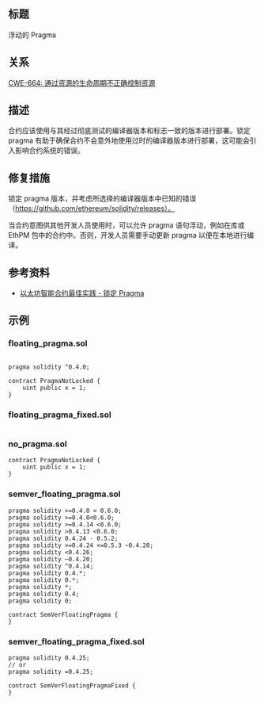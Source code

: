 ## 标题
浮动的 Pragma

## 关系
[CWE-664: 通过资源的生命周期不正确控制资源](https://cwe.mitre.org/data/definitions/664.html)

## 描述
合约应该使用与其经过彻底测试的编译器版本和标志一致的版本进行部署。锁定 pragma 有助于确保合约不会意外地使用过时的编译器版本进行部署，这可能会引入影响合约系统的错误。

## 修复措施
锁定 pragma 版本，并考虑所选择的编译器版本中已知的错误（https://github.com/ethereum/solidity/releases）。

当合约意图供其他开发人员使用时，可以允许 pragma 语句浮动，例如在库或 EthPM 包中的合约中。否则，开发人员需要手动更新 pragma 以便在本地进行编译。

## 参考资料
* [以太坊智能合约最佳实践 - 锁定 Pragma](https://consensys.github.io/smart-contract-best-practices/development-recommendations/solidity-specific/locking-pragmas/)
## 示例

### floating_pragma.sol
``` solidity

pragma solidity ^0.4.0;

contract PragmaNotLocked {
    uint public x = 1;
}
```

### floating_pragma_fixed.sol
``` solidity
```

### no_pragma.sol
``` solidity
contract PragmaNotLocked {
    uint public x = 1;
}
```

### semver_floating_pragma.sol
``` solidity
pragma solidity >=0.4.0 < 0.6.0;
pragma solidity >=0.4.0<0.6.0;
pragma solidity >=0.4.14 <0.6.0;
pragma solidity >0.4.13 <0.6.0;
pragma solidity 0.4.24 - 0.5.2;
pragma solidity >=0.4.24 <=0.5.3 ~0.4.20;
pragma solidity <0.4.26;
pragma solidity ~0.4.20;
pragma solidity ^0.4.14;
pragma solidity 0.4.*;
pragma solidity 0.*;
pragma solidity *;
pragma solidity 0.4;
pragma solidity 0;

contract SemVerFloatingPragma {
}
```

### semver_floating_pragma_fixed.sol
``` solidity
pragma solidity 0.4.25;
// or
pragma solidity =0.4.25;

contract SemVerFloatingPragmaFixed {
}
```